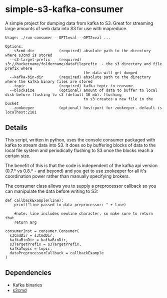 simple-s3-kafka-consumer
========================

A simple project for dumping data from kafka to S3. Great for streaming large amounts of web data into S3 for use with mapreduce.

```
Usage: ./run-consumer --OPT1=val --OPT2=val ...

Options:
  --s3cmd-dir           (required) absolute path to the directory where s3cmd is stored
  --s3-target-prefix    (required) s3://bucketname/foldername/datafileprefix_ - the s3 directory and file prefix where 
                                   the data will get dumped
  --kafka-bin-dir       (required) absolute path to the directory where the kafka binary files are stored
  --topic               (required) kafka topic to consume
  --blocksize           (optional) amount of data to buffer to local disk before flushing to s3 (default 10 mb). flushing 
                                   to s3 creates a new file in the bucket
  --zookeeper           (optional) host:port for zookeeper. default is localhost:2181
```

Details
-------------------------

This script, written in python, uses the console consumer packaged with kafka to stream data into S3. It does so by buffering blocks of data to the local file system and periodically flushing to S3 once the blocks reach a certain size.

The benefit of this is that the code is independent of the kafka api version (0.7.* vs 0.8.* - and beyond) and you get to use zookeeper for all it's coordination power rather than manually specifying brokers.

The consumer class allows you to supply a preprocessor callback so you can manipulate the data before writing to S3:
```
def callbackExample(line):
    print("line passed to data preprocessor: " + line)

    #note: line includes newline character, so make sure to return that
    return arg
    
consumerInst = consumer.Consumer(
  s3CmdDir = s3CmdDir,
  kafkaBinDir = kafkaBinDir,
  s3TargetPrefix = s3TargetPrefix,
  kafkaTopic = topic,
  dataPreprocessorCallback = callbackExample
)
```

Dependencies
-------------------------

* Kafka binaries
* [s3cmd](http://s3tools.org/s3cmd)
